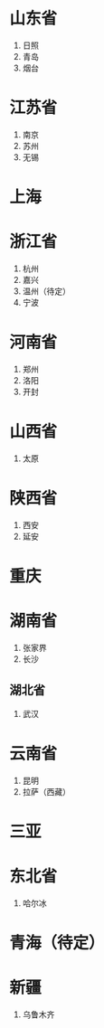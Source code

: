 # 山东省

1. 日照
2. 青岛
3. 烟台

# 江苏省

1. 南京
2. 苏州
3. 无锡

# 上海

# 浙江省

1. 杭州
2. 嘉兴
3. 温州（待定）
4. 宁波

# 河南省

1. 郑州
2. 洛阳
3. 开封

# 山西省

1. 太原

# 陕西省

1. 西安
2. 延安

# 重庆

# 湖南省

1. 张家界
2. 长沙

## 湖北省

1. 武汉

# 云南省

1. 昆明
2. 拉萨（西藏）

# 三亚

# 东北省

1. 哈尔冰

# 青海（待定）

# 新疆

1. 乌鲁木齐